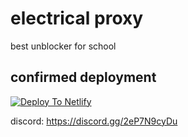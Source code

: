 # electrical proxy
best unblocker for school
## confirmed deployment
[![Deploy To Netlify](https://binbashbanana.github.io/deploy-buttons/buttons/remade/netlify.svg)](https://netlify/com)


discord: https://discord.gg/2eP7N9cyDu

